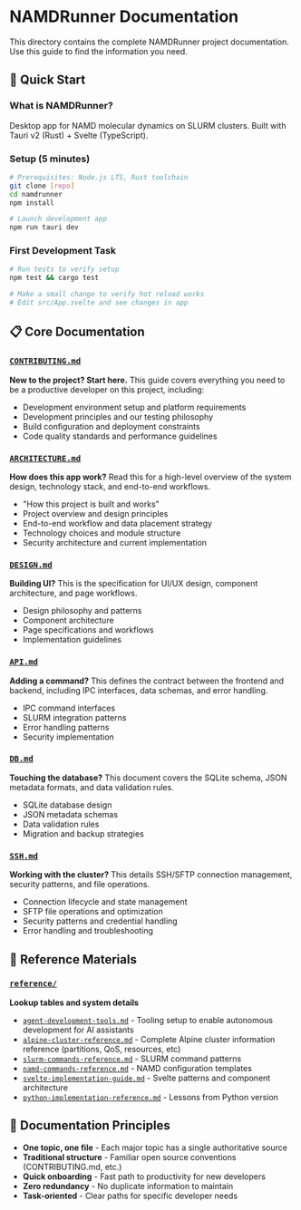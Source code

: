 # NAMDRunner Documentation

This directory contains the complete NAMDRunner project documentation. Use this guide to find the information you need.

## 🚀 Quick Start

### What is NAMDRunner?
Desktop app for NAMD molecular dynamics on SLURM clusters. Built with Tauri v2 (Rust) + Svelte (TypeScript).

### Setup (5 minutes)
```bash
# Prerequisites: Node.js LTS, Rust toolchain
git clone [repo]
cd namdrunner
npm install

# Launch development app
npm run tauri dev
```

### First Development Task
```bash
# Run tests to verify setup
npm test && cargo test

# Make a small change to verify hot reload works
# Edit src/App.svelte and see changes in app
```

## 📋 Core Documentation

### [`CONTRIBUTING.md`](CONTRIBUTING.md)
**New to the project? Start here.** This guide covers everything you need to be a productive developer on this project, including:
- Development environment setup and platform requirements
- Development principles and our testing philosophy
- Build configuration and deployment constraints
- Code quality standards and performance guidelines

### [`ARCHITECTURE.md`](ARCHITECTURE.md)
**How does this app work?** Read this for a high-level overview of the system design, technology stack, and end-to-end workflows.
- "How this project is built and works"
- Project overview and design principles
- End-to-end workflow and data placement strategy
- Technology choices and module structure
- Security architecture and current implementation

### [`DESIGN.md`](DESIGN.md)
**Building UI?** This is the specification for UI/UX design, component architecture, and page workflows.
- Design philosophy and patterns
- Component architecture
- Page specifications and workflows
- Implementation guidelines

### [`API.md`](API.md)
**Adding a command?** This defines the contract between the frontend and backend, including IPC interfaces, data schemas, and error handling.
- IPC command interfaces
- SLURM integration patterns
- Error handling patterns
- Security implementation

### [`DB.md`](DB.md)
**Touching the database?** This document covers the SQLite schema, JSON metadata formats, and data validation rules.
- SQLite database design
- JSON metadata schemas
- Data validation rules
- Migration and backup strategies

### [`SSH.md`](SSH.md)
**Working with the cluster?** This details SSH/SFTP connection management, security patterns, and file operations.
- Connection lifecycle and state management
- SFTP file operations and optimization
- Security patterns and credential handling
- Error handling and troubleshooting

## 📁 Reference Materials

### [`reference/`](reference/)
**Lookup tables and system details**
- [`agent-development-tools.md`](reference/agent-development-tools.md) - Tooling setup to enable autonomous development for AI assistants
- [`alpine-cluster-reference.md`](reference/alpine-cluster-reference.md) - Complete Alpine cluster information reference (partitions, QoS, resources, etc)
- [`slurm-commands-reference.md`](reference/slurm-commands-reference.md) - SLURM command patterns
- [`namd-commands-reference.md`](reference/namd-commands-reference.md) - NAMD configuration templates
- [`svelte-implementation-guide.md`](reference/svelte-implementation-guide.md) - Svelte patterns and component architecture
- [`python-implementation-reference.md`](reference/python-implementation-reference.md) - Lessons from Python version

## 📝 Documentation Principles

- **One topic, one file** - Each major topic has a single authoritative source
- **Traditional structure** - Familiar open source conventions (CONTRIBUTING.md, etc.)
- **Quick onboarding** - Fast path to productivity for new developers
- **Zero redundancy** - No duplicate information to maintain
- **Task-oriented** - Clear paths for specific developer needs
